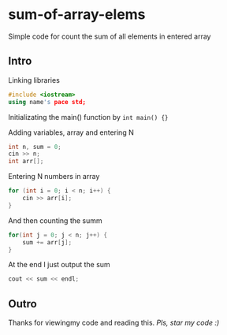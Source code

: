 # sum-of-array-elems
Simple code for count the sum of all elements in entered array

## Intro
Linking libraries 
```cpp
#include <iostream>
using name's pace std;
```

Initializating the main() function by
`int main() {}`

Adding variables, array and entering N
```cpp
int n, sum = 0;
cin >> n;
int arr[];
```

Entering N numbers in array
```cpp
for (int i = 0; i < n; i++) {
    cin >> arr[i];
}
```

And then counting the summ
```cpp
for(int j = 0; j < n; j++) {
    sum += arr[j];
} 
```

At the end I just output the sum
```cpp
cout << sum << endl;
```

## Outro
Thanks for viewingmy code and reading this. 
_Pls, star my code :)_
    
